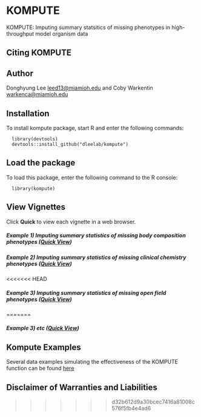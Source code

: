 # KOMPUTE

KOMPUTE: Imputing summary statsitics of missing phenotypes in high-throughput model organism data

## Citing KOMPUTE

## Author

Donghyung Lee <leed13@miamioh.edu> and Coby Warkentin <warkenca@miamioh.edu>

## Installation

To install kompute package, start R and enter the following commands:

      library(devtools)
      devtools::install_github("dleelab/kompute")

## Load the package

To load this package, enter the following command to the R console:

      library(kompute)

## View Vignettes

Click __Quick__ to view each vignette in a web browser.

##### Example 1) Imputing summary statistics of missing body composition phenotypes ([Quick View](https://statsleelab.github.io/komputeExamples/kompute_test_BC_v16.html))

##### Example 2) Imputing summary statistics of missing clinical chemistry phenotypes ([Quick View](https://statsleelab.github.io/komputeExamples/kompute_test_CC_v16.html))

<<<<<<< HEAD
##### Example 3) Imputing summary statistics of missing open field phenotypes ([Quick View](https://statsleelab.github.io/komputeExamples/kompute_test_OF_v16.html))
=======
##### Example 3) etc ([Quick View](https://cdn.rawgit.com/dleelab/iasvaExamples/d4d63ce3/inst/doc/detecting_hidden_heterogeneity_iasvaV0.95.html))

## Kompute Examples

Several data examples simulating the effectiveness of the KOMPUTE function can be found [here](https://github.com/warkenca/komputeExamples)


## Disclaimer of Warranties and Liabilities
>>>>>>> d32b612d9a30bcec7416a81008c576f5fb4e4ad6


